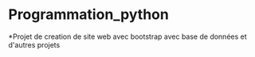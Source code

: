# Programmation_python
*Projet de creation de site web avec bootstrap avec base de données  et d'autres projets                                                                        

